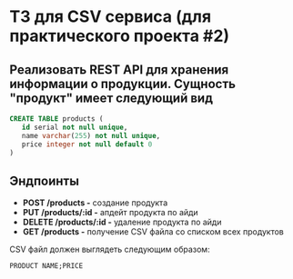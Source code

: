 # ТЗ для CSV сервиса (для практического проекта #2)

## Реализовать REST API для хранения информации о продукции. Сущность "продукт" имеет следующий вид
```sql
CREATE TABLE products (
   id serial not null unique,
   name varchar(255) not null unique,
   price integer not null default 0
)
```

## Эндпоинты
- **POST /products -** создание продукта
- **PUT /products/:id -** апдейт продукта по айди
- **DELETE /products/:id -** удаление продукта по айди
- **GET /products -** получение CSV файла со списком всех продуктов

CSV файл должен выглядеть следующим образом:
```
PRODUCT NAME;PRICE
```